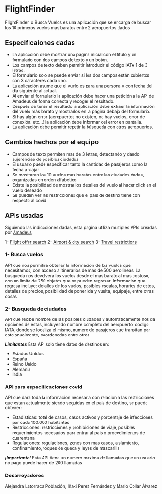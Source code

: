 # FlightFinder

FlightFinder, o Busca Vuelos es una aplicación que se encarga de buscar los 10 primeros vuelos mas baratos entre 2 aeropuertos dados

## Especificaiones dadas

- La aplicación debe mostrar una página inicial con el título y un formulario con dos campos de texto y un botón.
- Los campos de texto deben permitir introducir el código IATA 1 de 3 letras.
- El formulario solo se puede enviar si los dos campos están cubiertos con 3 caracteres cada uno.
- La aplicación asume que el vuelo es para una persona y con fecha del día siguiente al actual.
- Al enviar el formulario la aplicación debe hacer una petición a la API de Amadeus de forma correcta y recoger el resultado.
- Después de tener el resultado la aplicación debe extraer la información del vuelo más barato y mostrarlos en la página debajo del formulario.
- Si hay algún error (aeropuertos no existen, no hay vuelos, error de conexión, etc...) la aplicación debe informar del error en pantalla.
- La aplicación debe permitir repetir la búsqueda con otros aeropuertos.

## Cambios hechos por el equipo

- Campos de texto permiten mas de 3 letras, detectando y dando sujerencias de posibles ciudades
- El usuario puede especificar tanto la cantidad de pasajeros como la fecha a viajar
- Se mostraran los 10 vuelos mas baratos entre las ciudades dadas, organizadas en orden alfabetico
- Existe la posibilidad de mostrar los detalles del vuelo al hacer click en el vuelo deseado
- Se pueden ver las restricciones que el pais de destino tiene con respecto al covid

## APIs usadas

Siguiendo las indicaciones dadas, esta pagina utiliza multiples APIs creadas por [Amadeus](https://developers.amadeus.com/)

1- [Flight offer search](https://developers.amadeus.com/self-service/category/air/api-doc/flight-offers-search)
2- [Airport & city search](https://developers.amadeus.com/self-service/category/air/api-doc/airport-and-city-search)
3- [Travel restrictions](https://developers.amadeus.com/self-service/category/covid-19-and-travel-safety/api-doc/travel-restrictions)

### 1- Busca vuelos

API que nos permitira obtener la informacion de los vuelos que necesitamos, con acceso a itinerarios de mas de 500 aerolineas. La busqueda nos devolvera los vuelos desde el mas barato al mas costoso, con un limite de 250 objetos que se pueden regresar.
Informacion que regresa incluye: detalles de los vuelos, posibles escalas, horarios de estos, detalles de precios, posibilidad de poner ida y vuelta, equipaje, entre otras cosas

### 2- Busqueda de ciudades

API que recibe nombre de las posibles ciudades y automaticamente nos da opciones de estas, incluyendo nombre completo del aeropuerto, codigo IATA, donde se localiza el mismo, numero de pasajeros que transitan por este anualmente, coordenadas entre otros

**_Limitantes_**
Esta API solo tiene datos de destinos en:

- Estados Unidos
- España
- Reino Unido
- Alemania
- India

### API para especificaciones covid

API que dara toda la informacion necesaria con relacion a las restricciones que estan actualmente siendo seguidas en el pais de destino, se puede obtener:

- Estadisticas: total de casos, casos activos y porcentaje de infecciones por cada 100.000 habitantes
- Restricciones: restricciones y prohibiciones de viaje, posibles requerimientos necesarios para entrar al pais o procedimientos de cuarentena
- Regulaciones: regulaciones, zones con mas casos, aislamiento, confinamiento, toques de queda y leyes de mascarilla

**_¡Importante!_**
Esta API tiene un numero maxima de llamadas que un usuario no pago puede hacer de 200 llamadas

### Desarroyadores

Alejandra Latorraca Población, Iñaki Perez Fernández y Mario Collar Álvarez
